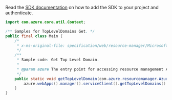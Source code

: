Read the [SDK documentation](https://github.com/Azure/azure-sdk-for-java/blob/azure-resourcemanager_2.14.0/sdk/resourcemanager/azure-resourcemanager/README.md) on how to add the SDK to your project and authenticate.

```java
import com.azure.core.util.Context;

/** Samples for TopLevelDomains Get. */
public final class Main {
    /*
     * x-ms-original-file: specification/web/resource-manager/Microsoft.DomainRegistration/stable/2021-03-01/examples/GetTopLevelDomain.json
     */
    /**
     * Sample code: Get Top Level Domain.
     *
     * @param azure The entry point for accessing resource management APIs in Azure.
     */
    public static void getTopLevelDomain(com.azure.resourcemanager.AzureResourceManager azure) {
        azure.webApps().manager().serviceClient().getTopLevelDomains().getWithResponse("com", Context.NONE);
    }
}
```
